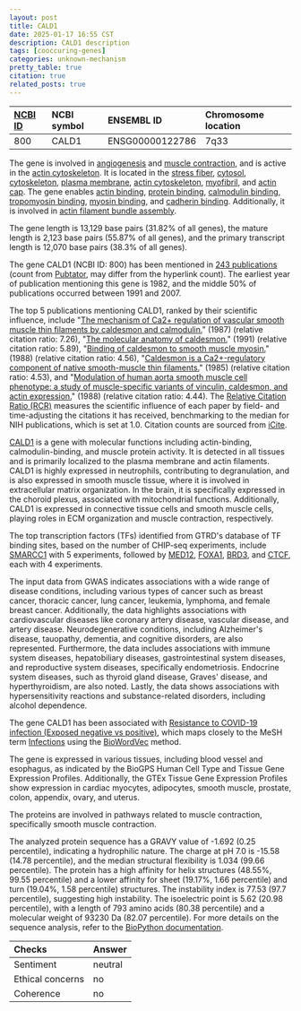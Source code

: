 ```yaml
---
layout: post
title: CALD1
date: 2025-01-17 16:55 CST
description: CALD1 description
tags: [cooccuring-genes]
categories: unknown-mechanism
pretty_table: true
citation: true
related_posts: true
---
```




| [NCBI ID](https://www.ncbi.nlm.nih.gov/gene/800) | NCBI symbol | ENSEMBL ID | Chromosome location |
| :-------- | :------- | :-------- | :------- |
| 800  | CALD1 | ENSG00000122786 | 7q33  |



The gene is involved in [angiogenesis](https://amigo.geneontology.org/amigo/term/GO:0001525) and [muscle contraction](https://amigo.geneontology.org/amigo/term/GO:0006936), and is active in the [actin cytoskeleton](https://amigo.geneontology.org/amigo/term/GO:0015629). It is located in the [stress fiber](https://amigo.geneontology.org/amigo/term/GO:0001725), [cytosol](https://amigo.geneontology.org/amigo/term/GO:0005829), [cytoskeleton](https://amigo.geneontology.org/amigo/term/GO:0005856), [plasma membrane](https://amigo.geneontology.org/amigo/term/GO:0005886), [actin cytoskeleton](https://amigo.geneontology.org/amigo/term/GO:0015629), [myofibril](https://amigo.geneontology.org/amigo/term/GO:0030016), and [actin cap](https://amigo.geneontology.org/amigo/term/GO:0030478). The gene enables [actin binding](https://amigo.geneontology.org/amigo/term/GO:0003779), [protein binding](https://amigo.geneontology.org/amigo/term/GO:0005515), [calmodulin binding](https://amigo.geneontology.org/amigo/term/GO:0005516), [tropomyosin binding](https://amigo.geneontology.org/amigo/term/GO:0005523), [myosin binding](https://amigo.geneontology.org/amigo/term/GO:0017022), and [cadherin binding](https://amigo.geneontology.org/amigo/term/GO:0045296). Additionally, it is involved in [actin filament bundle assembly](https://amigo.geneontology.org/amigo/term/GO:0051017).


The gene length is 13,129 base pairs (31.82% of all genes), the mature length is 2,123 base pairs (55.87% of all genes), and the primary transcript length is 12,070 base pairs (38.3% of all genes).


The gene CALD1 (NCBI ID: 800) has been mentioned in [243 publications](https://pubmed.ncbi.nlm.nih.gov/?term=%22CALD1%22) (count from [Pubtator](https://academic.oup.com/nar/article/47/W1/W587/5494727), may differ from the hyperlink count). The earliest year of publication mentioning this gene is 1982, and the middle 50% of publications occurred between 1991 and 2007.


The top 5 publications mentioning CALD1, ranked by their scientific influence, include "[The mechanism of Ca2+ regulation of vascular smooth muscle thin filaments by caldesmon and calmodulin.](https://pubmed.ncbi.nlm.nih.gov/2947901)" (1987) (relative citation ratio: 7.26), "[The molecular anatomy of caldesmon.](https://pubmed.ncbi.nlm.nih.gov/1930128)" (1991) (relative citation ratio: 5.89), "[Binding of caldesmon to smooth muscle myosin.](https://pubmed.ncbi.nlm.nih.gov/3257755)" (1988) (relative citation ratio: 4.56), "[Caldesmon is a Ca2+-regulatory component of native smooth-muscle thin filaments.](https://pubmed.ncbi.nlm.nih.gov/2934055)" (1985) (relative citation ratio: 4.53), and "[Modulation of human aorta smooth muscle cell phenotype: a study of muscle-specific variants of vinculin, caldesmon, and actin expression.](https://pubmed.ncbi.nlm.nih.gov/3143999)" (1988) (relative citation ratio: 4.44). The [Relative Citation Ratio (RCR)](https://journals.plos.org/plosbiology/article?id=10.1371/journal.pbio.1002541) measures the scientific influence of each paper by field- and time-adjusting the citations it has received, benchmarking to the median for NIH publications, which is set at 1.0. Citation counts are sourced from [iCite](https://icite.od.nih.gov).


[CALD1](https://www.proteinatlas.org/ENSG00000122786-CALD1) is a gene with molecular functions including actin-binding, calmodulin-binding, and muscle protein activity. It is detected in all tissues and is primarily localized to the plasma membrane and actin filaments. CALD1 is highly expressed in neutrophils, contributing to degranulation, and is also expressed in smooth muscle tissue, where it is involved in extracellular matrix organization. In the brain, it is specifically expressed in the choroid plexus, associated with mitochondrial functions. Additionally, CALD1 is expressed in connective tissue cells and smooth muscle cells, playing roles in ECM organization and muscle contraction, respectively.


The top transcription factors (TFs) identified from GTRD's database of TF binding sites, based on the number of CHIP-seq experiments, include [SMARCC1](https://www.ncbi.nlm.nih.gov/gene/6599) with 5 experiments, followed by [MED12](https://www.ncbi.nlm.nih.gov/gene/9968), [FOXA1](https://www.ncbi.nlm.nih.gov/gene/3169), [BRD3](https://www.ncbi.nlm.nih.gov/gene/8019), and [CTCF](https://www.ncbi.nlm.nih.gov/gene/10664), each with 4 experiments.



The input data from GWAS indicates associations with a wide range of disease conditions, including various types of cancer such as breast cancer, thoracic cancer, lung cancer, leukemia, lymphoma, and female breast cancer. Additionally, the data highlights associations with cardiovascular diseases like coronary artery disease, vascular disease, and artery disease. Neurodegenerative conditions, including Alzheimer's disease, tauopathy, dementia, and cognitive disorders, are also represented. Furthermore, the data includes associations with immune system diseases, hepatobiliary diseases, gastrointestinal system diseases, and reproductive system diseases, specifically endometriosis. Endocrine system diseases, such as thyroid gland disease, Graves' disease, and hyperthyroidism, are also noted. Lastly, the data shows associations with hypersensitivity reactions and substance-related disorders, including alcohol dependence.


The gene CALD1 has been associated with [Resistance to COVID-19 infection (Exposed negative vs positive)](https://pubmed.ncbi.nlm.nih.gov/36662838), which maps closely to the MeSH term [Infections](https://meshb.nlm.nih.gov/record/ui?ui=D007239) using the [BioWordVec](https://www.nature.com/articles/s41597-019-0055-0) method.


The gene is expressed in various tissues, including blood vessel and esophagus, as indicated by the BioGPS Human Cell Type and Tissue Gene Expression Profiles. Additionally, the GTEx Tissue Gene Expression Profiles show expression in cardiac myocytes, adipocytes, smooth muscle, prostate, colon, appendix, ovary, and uterus.


The proteins are involved in pathways related to muscle contraction, specifically smooth muscle contraction.



The analyzed protein sequence has a GRAVY value of -1.692 (0.25 percentile), indicating a hydrophilic nature. The charge at pH 7.0 is -15.58 (14.78 percentile), and the median structural flexibility is 1.034 (99.66 percentile). The protein has a high affinity for helix structures (48.55%, 99.55 percentile) and a lower affinity for sheet (19.17%, 1.66 percentile) and turn (19.04%, 1.58 percentile) structures. The instability index is 77.53 (97.7 percentile), suggesting high instability. The isoelectric point is 5.62 (20.98 percentile), with a length of 793 amino acids (80.38 percentile) and a molecular weight of 93230 Da (82.07 percentile). For more details on the sequence analysis, refer to the [BioPython documentation](https://biopython.org/docs/1.75/api/Bio.SeqUtils.ProtParam.html).





| Checks    | Answer |
| :-------- | :------- |
| Sentiment  | neutral   |
| Ethical concerns | no     |
| Coherence    | no    |